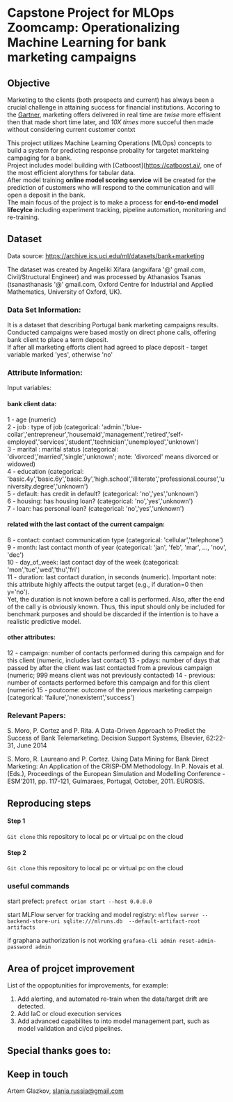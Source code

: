 # Capstone Project for MLOps Zoomcamp: Operationalizing Machine Learning for bank marketing campaigns


## Objective
Marketing to the clients (both prospects and current) has always been a crucial challenge in attaining success for financial institutions.
Accoring to the [Gartner](https://youtu.be/bXob4SMBguM?t=1824), marketing offers delivered in real time are *twise* more effisient then that made short time later, and *10X times* more succeful then made without considering current customer contxt 

This project utilizes Machine Learning Operations (MLOps) concepts to build a system for predicting response probality for targetet markteing campaging for a bank.</br>
Project includes model building with [Catboost](https://catboost.ai/, one of the most efficient alorythms for tabular data.</br>
After model training **online model scoring service** will be created  for the prediction of customers who will respond to the communication and will open a deposit in the bank. </br>
The main focus of the project is to make a process for **end-to-end model lifecylce** including experiment tracking, pipeline automation, monitoring and re-training. <br/>

## Dataset
Data source: https://archive.ics.uci.edu/ml/datasets/bank+marketing

The dataset was created by Angeliki Xifara (angxifara '@' gmail.com, Civil/Structural Engineer) and was processed by Athanasios Tsanas (tsanasthanasis '@' gmail.com, Oxford Centre for Industrial and Applied Mathematics, University of Oxford, UK).

### Data Set Information:

It is a dataset that describing Portugal bank marketing campaigns results. Conducted campaigns were based mostly on direct phone calls, offering bank client to place a term deposit. </br>
If after all marketing efforts client had agreed to place deposit - target variable marked 'yes', otherwise 'no'

### Attribute Information:

Input variables:
#### bank client data:
1 - age (numeric)</br>
2 - job : type of job (categorical: 'admin.','blue-collar','entrepreneur','housemaid','management','retired','self-employed','services','student','technician','unemployed','unknown') </br>
3 - marital : marital status (categorical: 'divorced','married','single','unknown'; note: 'divorced' means divorced or widowed) </br>
4 - education (categorical: 'basic.4y','basic.6y','basic.9y','high.school','illiterate','professional.course','university.degree','unknown') </br>
5 - default: has credit in default? (categorical: 'no','yes','unknown') </br>
6 - housing: has housing loan? (categorical: 'no','yes','unknown') </br>
7 - loan: has personal loan? (categorical: 'no','yes','unknown') </br>
#### related with the last contact of the current campaign:
8 - contact: contact communication type (categorical: 'cellular','telephone')</br>
9 - month: last contact month of year (categorical: 'jan', 'feb', 'mar', ..., 'nov', 'dec')</br>
10 - day_of_week: last contact day of the week (categorical: 'mon','tue','wed','thu','fri')</br>
11 - duration: last contact duration, in seconds (numeric). Important note: this attribute highly affects the output target (e.g., if duration=0 then y='no').</br> 
Yet, the duration is not known before a call is performed. Also, after the end of the call y is obviously known. 
Thus, this input should only be included for benchmark purposes and should be discarded if the intention is to have a realistic predictive model.</br>
#### other attributes:
12 - campaign: number of contacts performed during this campaign and for this client (numeric, includes last contact)
13 - pdays: number of days that passed by after the client was last contacted from a previous campaign (numeric; 999 means client was not previously contacted)
14 - previous: number of contacts performed before this campaign and for this client (numeric)
15 - poutcome: outcome of the previous marketing campaign (categorical: 'failure','nonexistent','success')

### Relevant Papers:

S. Moro, P. Cortez and P. Rita. A Data-Driven Approach to Predict the Success of Bank Telemarketing. Decision Support Systems, Elsevier, 62:22-31, June 2014

S. Moro, R. Laureano and P. Cortez. Using Data Mining for Bank Direct Marketing: An Application of the CRISP-DM Methodology. In P. Novais et al. (Eds.), Proceedings of the European Simulation and Modelling Conference - ESM'2011, pp. 117-121, Guimaraes, Portugal, October, 2011. EUROSIS.


## Reproducing steps
#### Step 1
```Git clone``` this repository to local pc or virtual pc on the cloud

#### Step 2
```Git clone``` this repository to local pc or virtual pc on the cloud


### useful commands

start prefect:
```prefect orion start --host 0.0.0.0```

start MLFlow server for tracking and model registry:
```mlflow server --backend-store-uri sqlite:///mlruns.db  --default-artifact-root artifacts```

if graphana authorization is not working
```grafana-cli admin reset-admin-password admin```


## Area of projcet improvement
List of the oppoptunities for improvements, for example: <br/>

1) Add alerting, and automated re-train when the data/target drift are detected. 
2) Add IaC or cloud execution services
3) Add advanced capabilites to into model management part, such as model validation and ci/cd pipelines.

## Special thanks goes to:

## Keep in touch
Artem Glazkov, slania.russia@gmail.com